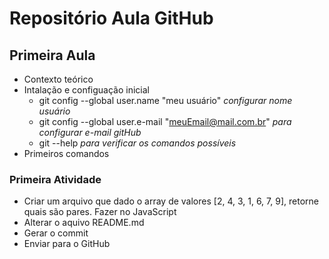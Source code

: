 # Repositório Aula GitHub 
## Primeira Aula

- Contexto teórico
- Intalação e configuação inicial
   - git config --global user.name "meu usuário" _configurar nome usuário_
   - git config --global user.e-mail "meuEmail@mail.com.br"  _para configurar e-mail gitHub_ 
   - git --help _para verificar os comandos possíveis_
- Primeiros comandos

### Primeira Atividade
- Criar um arquivo que dado o array de valores [2, 4, 3, 1, 6, 7, 9], retorne quais são pares. Fazer no JavaScript
- Alterar o aquivo README.md
- Gerar o commit
- Enviar para o GitHub